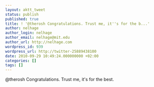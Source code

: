 ```yaml
---
layout: aktt_tweet
status: publish
published: true
title: ! '@therosh Congratulations. Trust me, it''s for the b...'
author: nelhage
author_login: nelhage
author_email: nelhage@mit.edu
author_url: http://nelhage.com
wordpress_id: 939
wordpress_url: http://twitter-25889438100
date: 2010-09-29 10:49:24.000000000 +02:00
categories: []
tags: []
---
```

@therosh Congratulations. Trust me, it's for the best.
